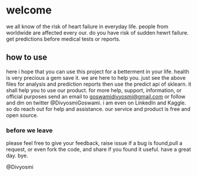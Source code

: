 # welcome
we all know of the risk of heart failure in everyday life. people from worldwide are affected every our. do you have risk of sudden hewrt failure. get predictions before medical tests or reports.
## how to use 
here i hope that you can use this project for a betterment in your life. health is very precious a gem save it. we are here to help you. just see the above files for analysis and prediction reports then use the predict api of sklearn.
it shall help you to use our product. for more help, support, information, or official purposes send an email to goswamidivyosmi@gmail.com or follow and dm on twitter @DivyosmiGoswami. i am even on LinkedIn and Kaggle. so do reach out for help and assistance. our service and product is free and open source.

### before we leave
please feel free to give your feedback, raise issue if a bug is found,pull a request, or even fork the code, and share if you found it useful. have a great day. bye.

@Divyosmi

